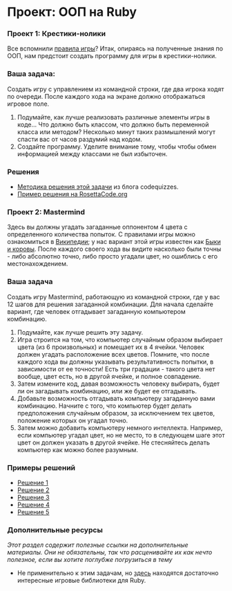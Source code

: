 # Проект: ООП на Ruby

### Проект 1: Крестики-нолики

Все вспомнили [правила игры](https://ru.wikipedia.org/wiki/%D0%9A%D1%80%D0%B5%D1%81%D1%82%D0%B8%D0%BA%D0%B8-%D0%BD%D0%BE%D0%BB%D0%B8%D0%BA%D0%B8)? Итак, опираясь на полученные знания по ООП, нам предстоит создать программу для игры в крестики-нолики.

### Ваша задача:

Создать игру с управлением из командной строки, где два игрока ходят по очереди. После каждого хода на экране должно отображаться игровое поле.

1. Подумайте, как лучше реализовать различные элементы игры в коде... Что должно быть классом, что должно быть переменной класса или методом? Несколько минут таких размышлений могут спасти вас от часов раздумий над кодом.
2. Создайте программу. Уделите внимание тому, чтобы чтобы обмен информацией между классами не был избыточен.

### Решения

* [Методика решения этой задачи](http://codequizzes.wordpress.com/2013/10/25/creating-a-tic-tac-toe-game-with-ruby/) из блога codequizzes.
* [Пример решения на RosettaCode.org](http://rosettacode.org/wiki/Tic-tac-toe#Ruby)


### Проект 2: Mastermind

Здесь вы должны угадать загаданные оппонентом 4 цвета с определенного количества попыток. С правилами игры можно ознакомиться в [Википедии](http://en.wikipedia.org/wiki/Mastermind_(board_game)); у нас вариант этой игры известен как [Быки и коровы](https://ru.wikipedia.org/wiki/%D0%91%D1%8B%D0%BA%D0%B8_%D0%B8_%D0%BA%D0%BE%D1%80%D0%BE%D0%B2%D1%8B). После каждого своего хода вы видите насколько были точны - либо абсолютно точно, либо просто угадали цвет, но ошиблись с его местонахождением.

### Ваша задача

Создать игру Mastermind, работающую из командной строки, где у вас 12 шагов для решения загаданной комбинации. Для начала сделайте вариант, где человек отгадывает загаданную компьютером комбинацию.

1. Подумайте, как лучше решить эту задачу.
2. Игра строится на том, что компьютер случайным образом выбирает цвета (из 6 произвольных) и помещает их в 4 ячейки. Человек должен угадать расположение всех цветов. Помните, что после каждого хода вы должны указывать результативность попытки, в зависимости от ее точности! Есть три градации - такого цвета нет вообще, цвет есть, но в другой ячейке, и полное совпадение.
3. Затем измените код, давая возможность человеку выбирать, будет ли он загадывать комбинацию, или же будет ее отгадывать.
4. Добавьте возможность отгадывать компьютеру загаданную вами комбинацию. Начните с того, что компьютер будет делать предположения случайным образом, за исключением тех цветов, положение которых он угадал точно.
5. Затем можно добавить компьютеру немного интеллекта. Например, если компьютер угадал цвет, но не место, то в следующем шаге этот цвет он должен указать в другой ячейке. Не стесняйтесь делать компьютер как можно более разумным.

### Примеры решений

* [Решение 1](https://github.com/afshinator/playground/tree/master/Mastermind)
* [Решение 2](https://github.com/ctcyu/ruby_sandbox/blob/master/mastermind.rb)
* [Решение 3](https://github.com/donaldali/odin-ruby/tree/master/project_oop/mastermind)
* [Решение 4](https://github.com/ajrussellaudio/mastermind)
* [Решение 5](https://github.com/imousterian/OdinProject/blob/master/Project2_3_Ruby_TicTacToe/mastermind.rb)


### Дополнительные ресурсы

*Этот раздел содержит полезные ссылки на дополнительные материалы. Они не обязательны, так что расценивайте их как нечто полезное, если вы хотите поглубже погрузиться в тему*

* Не применительно к этим задачам, но [здесь](https://www.ruby-toolbox.com/categories/game_libraries) находятся достаточно интересные игровые библиотеки для Ruby.